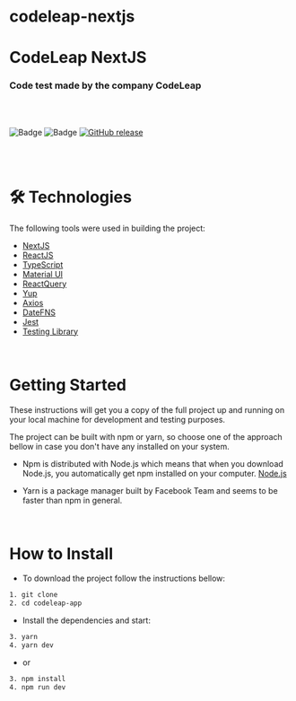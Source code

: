 # codeleap-nextjs
# CodeLeap NextJS

### Code test made by the company CodeLeap

<br/>
<br/>

![Badge](https://img.shields.io/static/v1?label=MadeWith&message=TypeScript&color=OO7accstyle=for-the-badge&logo=ghost) ![Badge](https://img.shields.io/static/v1?label=Usage&message=NextJS&color=007accstyle=for-the-badge&logo=ghost) [![GitHub release](https://img.shields.io/github/release/Naereen/StrapDown.js.svg)](https://GitHub.com/Naereen/StrapDown.js/releases/)

<br/>
<br/>

🛠 Technologies
=================
The following tools were used in building the project:

- [NextJS](https://nextjs.org)
- [ReactJS](https://pt-br.reactjs.org/)
- [TypeScript](https://www.typescriptlang.org/)
- [Material UI](https://chakra-ui.com/guides/first-steps)
- [ReactQuery](https://react-query.tanstack.com)
- [Yup](https://github.com/jquense/yup)
- [Axios](https://axios-http.com/docs/intro)
- [DateFNS](https://date-fns.org)
- [Jest](https://jestjs.io/pt-BR/)
- [Testing Library](https://testing-library.com)

<br/>

Getting Started
=================

These instructions will get you a copy of the full project up and running on your local machine for development and testing purposes.

The project can be built with npm or yarn, so choose one of the approach bellow in case you don't have any installed on your system.

- Npm is distributed with Node.js which means that when you download Node.js, you automatically get npm installed on your computer. [Node.js](https://nodejs.org/en/)

- Yarn is a package manager built by Facebook Team and seems to be faster than npm in general.

<br/>

How to Install
=================

- To download the project follow the instructions bellow:

```bash
1. git clone
2. cd codeleap-app
```

- Install the dependencies and start:

```bash
3. yarn
4. yarn dev
```
- or

```bash
3. npm install
4. npm run dev
```
